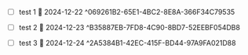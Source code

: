 - [ ] test 1 📅 2024-12-22 ^069261B2-65E1-4BC2-8E8A-366F34C79535

- [ ] test 2 📅 2024-12-23 ^B35887EB-7FD8-4C90-8BD7-52EEBF054DB8
- [ ] test 3 📅 2024-12-24 ^2A5384B1-42EC-415F-BD44-97A9FA021D88
